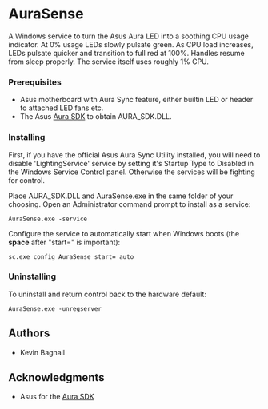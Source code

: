 # AuraSense

A Windows service to turn the Asus Aura LED into a soothing CPU usage indicator.  At 0% usage LEDs slowly pulsate green.  As CPU load increases, LEDs pulsate quicker and transition to full red at 100%.  Handles resume from sleep properly.  The service itself uses roughly 1% CPU.

### Prerequisites

* Asus motherboard with Aura Sync feature, either builtin LED or header to attached LED fans etc.
* The Asus [Aura SDK](https://www.asus.com/campaign/aura/us/SDK.html) to obtain AURA_SDK.DLL.

### Installing

First, if you have the official Asus Aura Sync Utility installed, you will need to disable 'LightingService' service by setting it's Startup Type to Disabled in the Windows Service Control panel.  Otherwise the services will be fighting for control.

Place AURA_SDK.DLL and AuraSense.exe in the same folder of your choosing.  Open an Administrator command prompt to install as a service:
```
AuraSense.exe -service
```

Configure the service to automatically start when Windows boots (the **space** after "start=" is important):
```
sc.exe config AuraSense start= auto
```

### Uninstalling

To uninstall and return control back to the hardware default:
```
AuraSense.exe -unregserver
```

## Authors

* Kevin Bagnall

## Acknowledgments

* Asus for the [Aura SDK](https://www.asus.com/campaign/aura/us/SDK.html)
